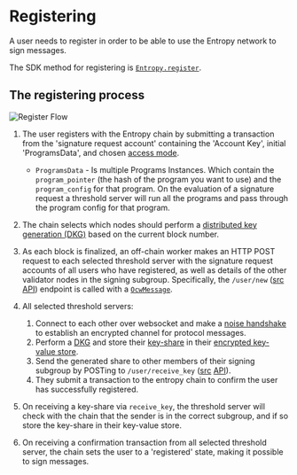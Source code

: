 # Registering

A user needs to register in order to be able to use the Entropy network to sign messages.

The SDK method for registering is [`Entropy.register`](https://entropy-api-docs.vercel.app/entropy-js/classes/core.default.html#register).

## The registering process

![Register Flow](/sequenceDiagrams/register.svg)

1. The user registers with the Entropy chain by submitting a transaction from the 'signature request account' containing the 'Account Key', initial 'ProgramsData', and chosen [access mode](AccessModes). 
    * ```ProgramsData``` - Is multiple Programs Instances. Which contain the ```program_pointer``` (the hash of the program you want to use) and the ```program_config``` for that program. On the evaluation of a signature request a threshold server will run all the programs and pass through the program config for that program.

1. The chain selects which nodes should perform a [distributed key generation (DKG)](https://docs.rs/synedrion/latest/synedrion/sessions/fn.make_key_gen_session.html) based on the current block number.
1. As each block is finalized, an off-chain worker makes an HTTP POST request to each selected threshold server with the signature request accounts of all users who have registered, as well as details of the other validator nodes in the signing subgroup. Specifically, the `/user/new` ([src](https://github.com/entropyxyz/entropy-core/blob/master/crypto/server/src/user/api.rs) [API](https://docs-api-entropy-core.vercel.app/server/user/api/fn.new_user.html)) endpoint is called with a [`OcwMessage`](https://docs-api-entropy-core.vercel.app/entropy_shared/types/struct.OcwMessage.html).
1. All selected threshold servers:
    1. Connect to each other over websocket and make a [noise handshake](https://noiseprotocol.org/noise.html) to establish an encrypted channel for protocol messages.
    1. Perform a [DKG](https://docs-api-synedrion.vercel.app/synedrion/sessions/fn.make_keygen_and_aux_session.html) and store their [key-share](https://docs-api-synedrion.vercel.app/synedrion/struct.KeyShare.html) in their [encrypted key-value store](https://docs-api-entropy-core.vercel.app/kvdb/index.html).
    1. Send the generated share to other members of their signing subgroup by POSTing to `/user/receive_key` ([src](https://github.com/entropyxyz/entropy-core/blob/master/crates/threshold-signature-server/src/user/api.rs) [API](https://docs-api-entropy-core.vercel.app/server/user/api/fn.receive_key.html)).
    1. They submit a transaction to the entropy chain to confirm the user has successfully registered.
1. On receiving a key-share via `receive_key`, the threshold server will check with the chain that the sender is in the correct subgroup, and if so store the key-share in their key-value store.
1. On receiving a confirmation transaction from all selected threshold server, the chain sets the user to a 'registered' state, making it possible to sign messages. 
